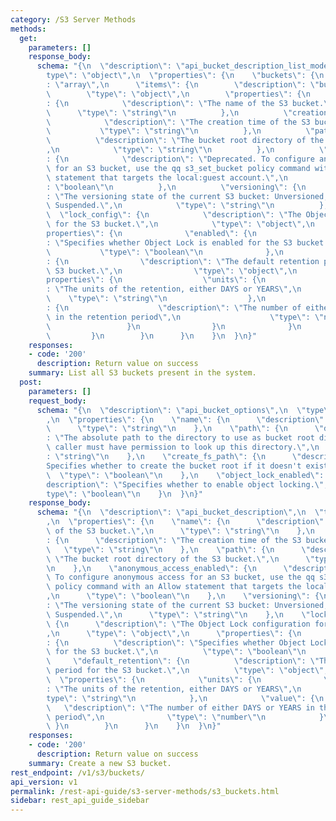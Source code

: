```yaml
---
category: /S3 Server Methods
methods:
  get:
    parameters: []
    response_body:
      schema: "{\n  \"description\": \"api_bucket_description_list_model\",\n  \"\
        type\": \"object\",\n  \"properties\": {\n    \"buckets\": {\n      \"type\"\
        : \"array\",\n      \"items\": {\n        \"description\": \"buckets\",\n\
        \        \"type\": \"object\",\n        \"properties\": {\n          \"name\"\
        : {\n            \"description\": \"The name of the S3 bucket.\",\n      \
        \      \"type\": \"string\"\n          },\n          \"creation_time\": {\n\
        \            \"description\": \"The creation time of the S3 bucket.\",\n \
        \           \"type\": \"string\"\n          },\n          \"path\": {\n  \
        \          \"description\": \"The bucket root directory of the S3 bucket.\"\
        ,\n            \"type\": \"string\"\n          },\n          \"anonymous_access_enabled\"\
        : {\n            \"description\": \"Deprecated. To configure anonymous access\
        \ for an S3 bucket, use the qq s3_set_bucket policy command with an Allow\
        \ statement that targets the local:guest account.\",\n            \"type\"\
        : \"boolean\"\n          },\n          \"versioning\": {\n            \"description\"\
        : \"The versioning state of the current S3 bucket: Unversioned, Enabled, or\
        \ Suspended.\",\n            \"type\": \"string\"\n          },\n        \
        \  \"lock_config\": {\n            \"description\": \"The Object Lock configuration\
        \ for the S3 bucket.\",\n            \"type\": \"object\",\n            \"\
        properties\": {\n              \"enabled\": {\n                \"description\"\
        : \"Specifies whether Object Lock is enabled for the S3 bucket.\",\n     \
        \           \"type\": \"boolean\"\n              },\n              \"default_retention\"\
        : {\n                \"description\": \"The default retention period for the\
        \ S3 bucket.\",\n                \"type\": \"object\",\n                \"\
        properties\": {\n                  \"units\": {\n                    \"description\"\
        : \"The units of the retention, either DAYS or YEARS\",\n                \
        \    \"type\": \"string\"\n                  },\n                  \"value\"\
        : {\n                    \"description\": \"The number of either DAYS or YEARS\
        \ in the retention period\",\n                    \"type\": \"number\"\n \
        \                 }\n                }\n              }\n            }\n \
        \         }\n        }\n      }\n    }\n  }\n}"
    responses:
    - code: '200'
      description: Return value on success
    summary: List all S3 buckets present in the system.
  post:
    parameters: []
    request_body:
      schema: "{\n  \"description\": \"api_bucket_options\",\n  \"type\": \"object\"\
        ,\n  \"properties\": {\n    \"name\": {\n      \"description\": \"name\",\n\
        \      \"type\": \"string\"\n    },\n    \"path\": {\n      \"description\"\
        : \"The absolute path to the directory to use as bucket root directory. The\
        \ caller must have permission to look up this directory.\",\n      \"type\"\
        : \"string\"\n    },\n    \"create_fs_path\": {\n      \"description\": \"\
        Specifies whether to create the bucket root if it doesn't exist.\",\n    \
        \  \"type\": \"boolean\"\n    },\n    \"object_lock_enabled\": {\n      \"\
        description\": \"Specifies whether to enable object locking.\",\n      \"\
        type\": \"boolean\"\n    }\n  }\n}"
    response_body:
      schema: "{\n  \"description\": \"api_bucket_description\",\n  \"type\": \"object\"\
        ,\n  \"properties\": {\n    \"name\": {\n      \"description\": \"The name\
        \ of the S3 bucket.\",\n      \"type\": \"string\"\n    },\n    \"creation_time\"\
        : {\n      \"description\": \"The creation time of the S3 bucket.\",\n   \
        \   \"type\": \"string\"\n    },\n    \"path\": {\n      \"description\":\
        \ \"The bucket root directory of the S3 bucket.\",\n      \"type\": \"string\"\
        \n    },\n    \"anonymous_access_enabled\": {\n      \"description\": \"Deprecated.\
        \ To configure anonymous access for an S3 bucket, use the qq s3_set_bucket\
        \ policy command with an Allow statement that targets the local:guest account.\"\
        ,\n      \"type\": \"boolean\"\n    },\n    \"versioning\": {\n      \"description\"\
        : \"The versioning state of the current S3 bucket: Unversioned, Enabled, or\
        \ Suspended.\",\n      \"type\": \"string\"\n    },\n    \"lock_config\":\
        \ {\n      \"description\": \"The Object Lock configuration for the S3 bucket.\"\
        ,\n      \"type\": \"object\",\n      \"properties\": {\n        \"enabled\"\
        : {\n          \"description\": \"Specifies whether Object Lock is enabled\
        \ for the S3 bucket.\",\n          \"type\": \"boolean\"\n        },\n   \
        \     \"default_retention\": {\n          \"description\": \"The default retention\
        \ period for the S3 bucket.\",\n          \"type\": \"object\",\n        \
        \  \"properties\": {\n            \"units\": {\n              \"description\"\
        : \"The units of the retention, either DAYS or YEARS\",\n              \"\
        type\": \"string\"\n            },\n            \"value\": {\n           \
        \   \"description\": \"The number of either DAYS or YEARS in the retention\
        \ period\",\n              \"type\": \"number\"\n            }\n         \
        \ }\n        }\n      }\n    }\n  }\n}"
    responses:
    - code: '200'
      description: Return value on success
    summary: Create a new S3 bucket.
rest_endpoint: /v1/s3/buckets/
api_version: v1
permalink: /rest-api-guide/s3-server-methods/s3_buckets.html
sidebar: rest_api_guide_sidebar
---
```


